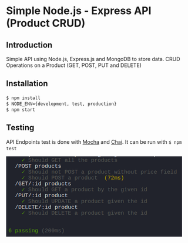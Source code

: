 Simple Node.js - Express API (Product CRUD)
===========================================

Introduction
------------
Simple API using Node.js, Express.js and MongoDB to store data.
CRUD Operations on a Product (GET, POST, PUT and DELETE)

Installation
------------

    $ npm install
    $ NODE_ENV={development, test, production}
    $ npm start

Testing
-------

API Endpoints test is done with [Mocha](https://mochajs.org/) and [Chai](http://chaijs.com/).
It can be run with `$ npm test`
    
![Image of Tests result](./tests.png)

